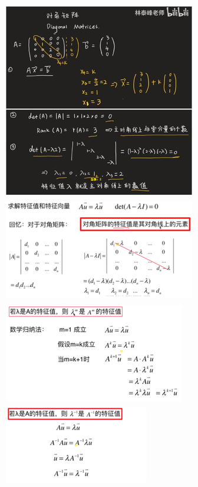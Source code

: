 ![](../photo/Pasted%20image%2020240312185826.png)
![](../photo/Pasted%20image%2020240312190010.png)

![](../photo/Pasted%20image%2020240312182616.png)


![](../photo/Pasted%20image%2020240312182753.png)

![](../photo/Pasted%20image%2020240312182854.png)
